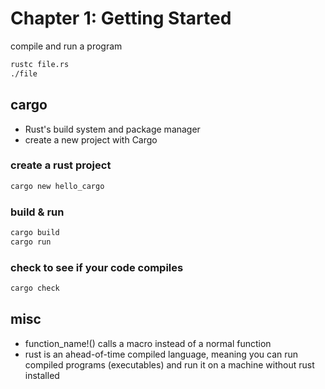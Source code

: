 # Chapter 1: Getting Started 

compile and run a program 
```bash
rustc file.rs
./file
```

## cargo
- Rust's build system and package manager
- create a new project with Cargo

### create a rust project
```bash
cargo new hello_cargo
```

### build & run
```bash
cargo build
cargo run
```

### check to see if your code compiles
```bash
cargo check
```

## misc

- function_name!() calls a macro instead of a normal function
- rust is an ahead-of-time compiled language, meaning you can run compiled programs (executables) and run it on a machine without rust installed

